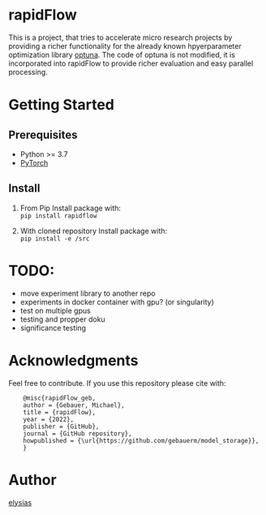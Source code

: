 # rapidFlow

This is a project, that tries to accelerate micro research projects by providing a richer functionality for the
already known hpyerparameter optimization library [optuna](https://github.com/optuna/optuna). The code of optuna is not
modified, it is incorporated into rapidFlow to provide richer evaluation and easy parallel processing.

# Getting Started

## Prerequisites

* Python >= 3.7
* [PyTorch](https://pytorch.org/)

## Install

1. From Pip
Install package with: \
    `pip install rapidflow`

2. With cloned repository
Install package with:
\
    `pip install -e /src`

# TODO:

* move experiment library to another repo
* experiments in docker container with gpu? (or singularity)
* test on multiple gpus
* testing and propper doku
* significance testing

# Acknowledgments
Feel free to contribute. If you use this repository please cite with:

        @misc{rapidFlow_geb,
        author = {Gebauer, Michael},
        title = {rapidFlow},
        year = {2022},
        publisher = {GitHub},
        journal = {GitHub repository},
        howpublished = {\url{https://github.com/gebauerm/model_storage}},
        }


# Author

[elysias](https://github.com/gebauerm)
